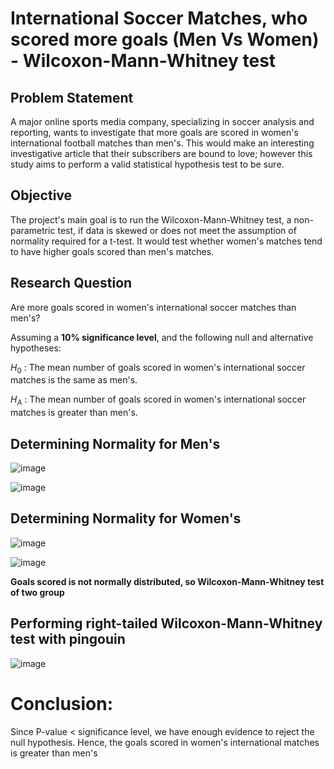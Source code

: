 # International Soccer Matches, who scored more goals (Men Vs Women) - Wilcoxon-Mann-Whitney test

## Problem Statement

A major online sports media company, specializing in soccer analysis and reporting, wants to investigate that more goals are scored in women's international football matches than men's. This would make an interesting investigative article that their subscribers are bound to love; however this study aims to perform a valid statistical hypothesis test to be sure.

## Objective

The project's main goal is to run the Wilcoxon-Mann-Whitney test, a non-parametric test, if data is skewed or does not meet the assumption of normality required for a t-test. It would test whether women's matches tend to have higher goals scored than men's matches.

## Research Question

Are more goals scored in women's international soccer matches than men's?

Assuming a **10% significance level**, and the following null and alternative hypotheses:

$H_0$ : The mean number of goals scored in women's international soccer matches is the same as men's.

$H_A$ : The mean number of goals scored in women's international soccer matches is greater than men's.

## Determining Normality for Men's

![image](https://github.com/user-attachments/assets/4f0d83ea-260f-472c-a409-cc355e8e7724)

![image](https://github.com/user-attachments/assets/92427e14-2d4d-4ee6-9f36-2513d1c51c5e)

## Determining Normality for Women's

![image](https://github.com/user-attachments/assets/24ece1e6-3ad7-47a2-8611-b4ce132c8737)

![image](https://github.com/user-attachments/assets/df59c0da-dcb8-4360-8c94-af7d3cdbafb8)

**Goals scored is not normally distributed, so Wilcoxon-Mann-Whitney test of two group**

## Performing right-tailed Wilcoxon-Mann-Whitney test with pingouin

![image](https://github.com/user-attachments/assets/0ffc85c2-afc7-468f-8b48-858273f9a63d)

# Conclusion:

Since P-value < significance level, we have enough evidence to reject the null hypothesis. Hence, the goals scored in women's international matches is greater than men's
